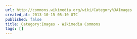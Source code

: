 ```yaml
---
url: http://commons.wikimedia.org/wiki/Category%3AImages
created_at: 2013-10-15 05:10 UTC
published: false
title: Category:Images - Wikimedia Commons
tags: []
---
```



